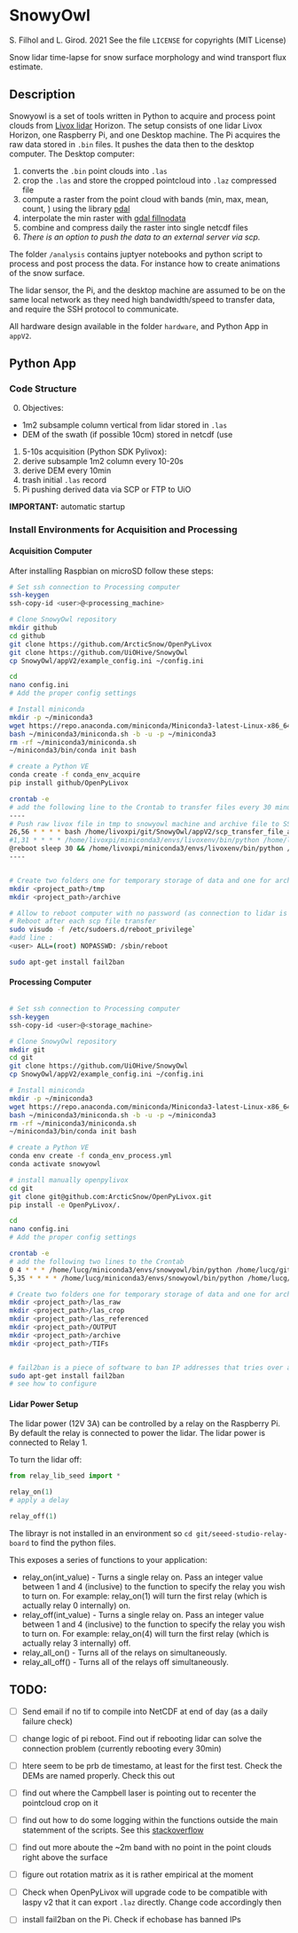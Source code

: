 # SnowyOwl
S. Filhol and L.  Girod. 2021
See the file `LICENSE` for copyrights (MIT License)

Snow lidar time-lapse for snow surface morphology and wind transport flux estimate.

## Description
Snowyowl is a set of tools written in Python to acquire and process point clouds from [Livox lidar](https://www.livoxtech.com/horizon) Horizon. The setup consists of one lidar Livox Horizon, one Raspberry Pi, and one Desktop machine. The Pi acquires the raw data stored in `.bin` files. It pushes the data then to the desktop computer. The Desktop computer:
1. converts the `.bin` point clouds into `.las`
2. crop the `.las` and store the cropped pointcloud into `.laz` compressed file
3. compute a raster from the point cloud with bands (min, max, mean, count, ) using the library [pdal](https://pdal.io)
4. interpolate the min raster with [gdal fillnodata](https://gdal.org/programs/gdal_fillnodata.html)
5. combine and compress daily the raster into single netcdf files
6. *There is an option to push the data to an external server via scp.*

The folder `/analysis` contains juptyer notebooks and python script to process and post process the data. For instance how to create animations of the snow surface.

The lidar sensor, the Pi, and the desktop machine are assumed to be on the same local network as they need high bandwidth/speed to transfer data, and require the SSH protocol to communicate.

All hardware design available in the folder `hardware`, and Python App in `appV2`.


## Python App

### Code Structure

0. Objectives:
  - 1m2 subsample column vertical from lidar stored in `.las`
  - DEM of the swath (if possible 10cm) stored in netcdf (use
1. 5-10s acquisition (Python SDK Pylivox):
2. derive subsample 1m2 column every 10-20s
3. derive DEM every 10min
4. trash initial `.las` record
5. Pi pushing derived data via SCP or FTP to UiO

**IMPORTANT:** automatic startup

### Install Environments for Acquisition and Processing

#### Acquisition Computer
After installing Raspbian on microSD follow these steps:
```sh
# Set ssh connection to Processing computer
ssh-keygen
ssh-copy-id <user>@<processing_machine>

# Clone SnowyOwl repository
mkdir github
cd github
git clone https://github.com/ArcticSnow/OpenPyLivox
git clone https://github.com/UiOHive/SnowyOwl
cp SnowyOwl/appV2/example_config.ini ~/config.ini

cd
nano config.ini
# Add the proper config settings

# Install miniconda
mkdir -p ~/miniconda3
wget https://repo.anaconda.com/miniconda/Miniconda3-latest-Linux-x86_64.sh -O ~/miniconda3/miniconda.sh
bash ~/miniconda3/miniconda.sh -b -u -p ~/miniconda3
rm -rf ~/miniconda3/miniconda.sh
~/miniconda3/bin/conda init bash

# create a Python VE
conda create -f conda_env_acquire
pip install github/OpenPyLivox

crontab -e
# add the following line to the Crontab to transfer files every 30 minutes:
----
# Push raw livox file in tmp to snowyowl machine and archive file to SSD
26,56 * * * * bash /home/livoxpi/git/SnowyOwl/appV2/scp_transfer_file_acq2proc.sh
#1,31 * * * * /home/livoxpi/miniconda3/envs/livoxenv/bin/python /home/livoxpi/git/SnowyOwl/appV2/acquisition.py -cf /home/livoxpi/config.ini
@reboot sleep 30 && /home/livoxpi/miniconda3/envs/livoxenv/bin/python /home/livoxpi/git/SnowyOwl/appV2/acquisition.py -cf /home/livoxpi/config.ini
----


# Create two folders one for temporary storage of data and one for archiving
mkdir <project_path>/tmp
mkdir <project_path>/archive

# Allow to reboot computer with no password (as connection to lidar is unstable after couple hours)
# Reboot after each scp file transfer
sudo visudo -f /etc/sudoers.d/reboot_privilege`
#add line : 
<user> ALL=(root) NOPASSWD: /sbin/reboot

sudo apt-get install fail2ban

```

#### Processing Computer
```sh

# Set ssh connection to Processing computer
ssh-keygen
ssh-copy-id <user>@<storage_machine>

# Clone SnowyOwl repository
mkdir git
cd git
git clone https://github.com/UiOHive/SnowyOwl
cp SnowyOwl/appV2/example_config.ini ~/config.ini

# Install miniconda
mkdir -p ~/miniconda3
wget https://repo.anaconda.com/miniconda/Miniconda3-latest-Linux-x86_64.sh -O ~/miniconda3/miniconda.sh
bash ~/miniconda3/miniconda.sh -b -u -p ~/miniconda3
rm -rf ~/miniconda3/miniconda.sh
~/miniconda3/bin/conda init bash

# create a Python VE
conda env create -f conda_env_process.yml
conda activate snowyowl

# install manually openpylivox
cd git
git clone git@github.com:ArcticSnow/OpenPyLivox.git
pip install -e OpenPyLivox/.

cd
nano config.ini
# Add the proper config settings

crontab -e
# add the following two lines to the Crontab
0 4 * * * /home/lucg/miniconda3/envs/snowyowl/bin/python /home/lucg/git/SnowyOwl/appV2/geotiff2netcdf.py -cf /home/lucg/config.ini
5,35 * * * * /home/lucg/miniconda3/envs/snowyowl/bin/python /home/lucg/git/SnowyOwl/appV2/process_pcl.py -cf /home/lucg/config.ini

# Create two folders one for temporary storage of data and one for archiving
mkdir <project_path>/las_raw
mkdir <project_path>/las_crop
mkdir <project_path>/las_referenced
mkdir <project_path>/OUTPUT
mkdir <project_path>/archive
mkdir <project_path>/TIFs


# fail2ban is a piece of software to ban IP addresses that tries over and over to ping open ports (for instance port 22 open here)
sudo apt-get install fail2ban
# see how to configure
```

#### Lidar Power Setup
The lidar power (12V 3A) can be controlled by a relay on the Raspberry Pi. By default the relay is connected to power the lidar. The lidar power is connected to Relay 1.

To turn the lidar off:
```python
from relay_lib_seed import *

relay_on(1)
# apply a delay

relay_off(1)

```

The librayr is not installed in an environment so `cd git/seeed-studio-relay-board` to find the python files.

This exposes a series of functions to your application:
-   relay_on(int_value) - Turns a single relay on. Pass an integer value between 1 and 4 (inclusive) to the function to specify the relay you wish to turn on. For example: relay_on(1) will turn the first relay (which is actually relay 0 internally) on.
-   relay_off(int_value) - Turns a single relay on. Pass an integer value between 1 and 4 (inclusive) to the function to specify the relay you wish to turn on. For example: relay_on(4) will turn the first relay (which is actually relay 3 internally) off.
-   relay_all_on() - Turns all of the relays on simultaneously.
-   relay_all_off() - Turns all of the relays off simultaneously.



## TODO:
- [ ] Send email if no tif to compile into NetCDF at end of day (as a daily failure check)
- [ ] change logic of pi reboot. Find out if rebooting lidar can solve the connection problem (currently rebooting every 30min)
- [ ] htere seem to be prb de timestamo, at least for the first test. Check the DEMs are named properly. Check this out
- [ ] find out where the Campbell laser is pointing out to recenter the pointcloud crop on it
- [ ] find out how to do some logging within the functions outside the main statemment of the scripts. See this [stackoverflow](https://stackoverflow.com/questions/5974273/python-avoid-passing-logger-reference-between-functions#5974391)
- [ ] find out more aboute the ~2m band with no point in the point clouds right above the surface
- [ ] figure out rotation matrix as it is rather empirical at the moment
- [ ] Check when OpenPyLivox will upgrade code to be compatible with laspy v2 that it can export `.laz` directly. Change code accordingly then
- [ ] install fail2ban on the Pi. Check if echobase has banned IPs


    
